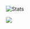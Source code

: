 ![Stats](https://github-readme-stats.vercel.app/api?username=Gyrfalc0n&count_private=true&show_icons=true&theme=chartreuse-dark)


![](https://komarev.com/ghpvc/?username=Gyrfalc0n&color=brightgreen)
